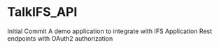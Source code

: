 # TalkIFS_API
Initial Commit
 A demo application to integrate with IFS Application Rest endpoints with OAuth2 authorization
